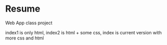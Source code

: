 # Resume
Web App class project

index1 is only html, 
index2 is html + some css, 
index is current version with more css and html
